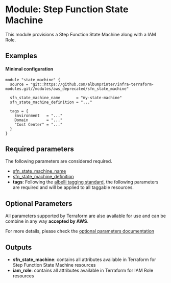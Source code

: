# Module: Step Function State Machine

This module provisions a Step Function State Machine along with a IAM Role.

## Examples

#### Minimal configuration

```
module "state_machine" {
  source = "git::https://github.com/albumprinter/infra-terraform-modules.git//modules/aws_deprecated/sfn_state_machine"

  sfn_state_machine_name       = "my-state-machine"
  sfn_state_machine_definition = "..."

  tags = {
    Environment   = "..."
    Domain        = "..."
    "Cost Center" = "..."
  }
}
```

## Required parameters

The following parameters are considered required.

- [sfn_state_machine_name](https://www.terraform.io/docs/providers/aws/r/sfn_state_machine.html#name)
- [sfn_state_machine_definition](https://www.terraform.io/docs/providers/aws/r/sfn_state_machine.html#definition)
- **tags**: Following the [albelli tagging standard](https://wiki.albelli.net/wiki/Albelli_AWS_Tagging_standards), the following parameters are required and will be applied to all taggable resources.

## Optional Parameters

All parameters supported by Terraform are also available for use and can be combine in any way **accepted by AWS**.

For more details, please check the [optional parameters documentation](docs/optional_parameters.md)

## Outputs

- **sfn_state_machine**: contains all attributes available in Terraform for Step Function State Machine resources
- **iam_role**: contains all attributes available in Terraform for IAM Role resources
